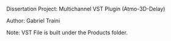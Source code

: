 Dissertation Project: Multichannel VST Plugin (Atmo-3D-Delay)

Author: Gabriel Traini

Note: VST File is built under the Products folder.
